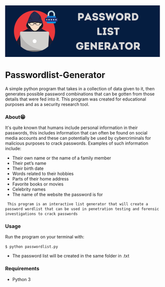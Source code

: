 <p align="left"> <img src="https://github.com/CrazyChickenDev/Passwordlist-Generator/blob/master/image/generator.png")/></p>

# Passwordlist-Generator

A simple python program that takes in a collection of data given to it, then generates possible password combinations that can be gotten from those details that were fed into it. This program was created for educational purposes and as a security research tool.

### About:grin:

It's quite known that humans include personal information in their passwords, this includes information that can often be found on social media accounts and these can potentially be used by cybercriminals for malicious purposes to crack passwords. Examples of such information include:

- Their own name or the name of a family member
- Their pet’s name
- Their birth date
- Words related to their hobbies
- Parts of their home address
- Favorite books or movies
- Celebrity names
- The name of the website the password is for

```
 This program is an interactive list generator that will create a password wordlist that can be used in penetration testing and forensic investigations to crack passwords
```

### Usage

Run the program on your terminal with:

```$ python passwordlist.py```

- The password list will be created in the same folder in .txt

### Requirements
- Python 3